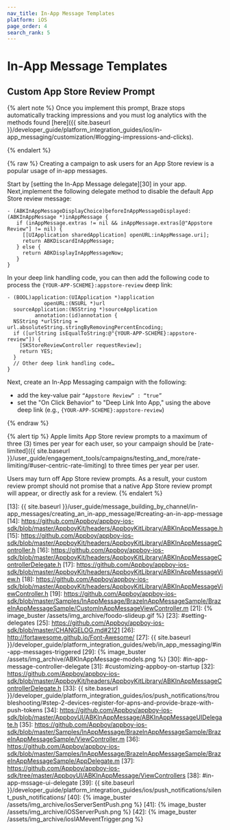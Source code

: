 ```yaml
---
nav_title: In-App Message Templates
platform: iOS
page_order: 4
search_rank: 5
---
```


# In-App Message Templates

## Custom App Store Review Prompt

{% alert note %}
Once you implement this prompt, Braze stops automatically tracking impressions and you must log analytics with the methods found [here]({{ site.baseurl }}/developer_guide/platform_integration_guides/ios/in-app_messaging/customization/#logging-impressions-and-clicks).

{% endalert %}

{% raw %}
Creating a campaign to ask users for an App Store review is a popular usage of in-app messages.

Start by [setting the In-App Message delegate][30] in your app. Next,implement the following delegate method to disable the default App Store review message:

```objc
- (ABKInAppMessageDisplayChoice)beforeInAppMessageDisplayed:(ABKInAppMessage *)inAppMessage {
   if (inAppMessage.extras != nil && inAppMessage.extras[@"Appstore Review"] != nil) {
     [[UIApplication sharedApplication] openURL:inAppMessage.uri];
     return ABKDiscardInAppMessage;
   } else {
     return ABKDisplayInAppMessageNow;
   }
}
```

In your deep link handling code,  you can then add the following code to process the `{YOUR-APP-SCHEME}:appstore-review` deep link:

```objc
- (BOOL)application:(UIApplication *)application
            openURL:(NSURL *)url
  sourceApplication:(NSString *)sourceApplication
         annotation:(id)annotation {
  NSString *urlString = url.absoluteString.stringByRemovingPercentEncoding;
  if ([urlString isEqualToString:@"{YOUR-APP-SCHEME}:appstore-review"]) {
    [SKStoreReviewController requestReview];
    return YES;
  }
  // Other deep link handling code…
}
```

Next, create an In-App Messaging campaign with the following:

- add the key-value pair `“Appstore Review” : “true”`
- set the "On Click Behavior" to "Deep Link Into App," using the above deep link (e.g., `{YOUR-APP-SCHEME}:appstore-review`)

{% endraw %}

{% alert tip %}
  Apple limits App Store review prompts to a maximum of three (3) times per year for each user, so your campaign should be [rate-limited]({{ site.baseurl }}/user_guide/engagement_tools/campaigns/testing_and_more/rate-limiting/#user-centric-rate-limiting) to three times per year per user.

  Users may turn off App Store review prompts. As a result, your custom review prompt should not promise that a native App Store review prompt will appear, or directly ask for a review.
{% endalert %}




[1]: #customize-inAppMessage-dashboard
[2]: #customize-inAppMessage-code
[3]: #set-delegate
[4]: #customize-inAppMessage-display
[5]: #before-display
[6]: #manual-cue
[7]: #situational-display
[8]: #inAppMessage-click
[9]: #custom-view
[10]: #custom-inAppMessage
[11]: #custom-complete
[12]: #method-declarations
[13]: {{ site.baseurl }}/user_guide/message_building_by_channel/in-app_messages/creating_an_in-app_message/#creating-an-in-app-message
[14]: https://github.com/Appboy/appboy-ios-sdk/blob/master/AppboyKit/headers/AppboyKitLibrary/ABKInAppMessage.h
[15]: https://github.com/Appboy/appboy-ios-sdk/blob/master/AppboyKit/headers/AppboyKitLibrary/ABKInAppMessageController.h
[16]: https://github.com/Appboy/appboy-ios-sdk/blob/master/AppboyKit/headers/AppboyKitLibrary/ABKInAppMessageControllerDelegate.h
[17]: https://github.com/Appboy/appboy-ios-sdk/blob/master/AppboyKit/headers/AppboyKitLibrary/ABKInAppMessageView.h
[18]: https://github.com/Appboy/appboy-ios-sdk/blob/master/AppboyKit/headers/AppboyKitLibrary/ABKInAppMessageViewController.h
[19]: https://github.com/Appboy/appboy-ios-sdk/blob/master/Samples/InAppMessage/BrazeInAppMessageSample/BrazeInAppMessageSample/CustomInAppMessageViewController.m
[21]: {% image_buster /assets/img_archive/foodo-slideup.gif %}
[23]: #setting-delegates
[25]: https://github.com/Appboy/appboy-ios-sdk/blob/master/CHANGELOG.md#2121
[26]: http://fortawesome.github.io/Font-Awesome/
[27]: {{ site.baseurl }}/developer_guide/platform_integration_guides/web/in_app_messaging/#in-app-messages-triggered
[29]: {% image_buster /assets/img_archive/ABKInAppMessage-models.png %}
[30]: #in-app-message-controller-delegate
[31]: #customizing-appboy-on-startup
[32]: https://github.com/Appboy/appboy-ios-sdk/blob/master/AppboyKit/headers/AppboyKitLibrary/ABKInAppMessageControllerDelegate.h
[33]: {{ site.baseurl }}/developer_guide/platform_integration_guides/ios/push_notifications/troubleshooting/#step-2-devices-register-for-apns-and-provide-braze-with-push-tokens
[34]: https://github.com/Appboy/appboy-ios-sdk/blob/master/AppboyUI/ABKInAppMessage/ABKInAppMessageUIDelegate.h
[35]: https://github.com/Appboy/appboy-ios-sdk/blob/master/Samples/InAppMessage/BrazeInAppMessageSample/BrazeInAppMessageSample/ViewController.m
[36]: https://github.com/Appboy/appboy-ios-sdk/blob/master/Samples/InAppMessage/BrazeInAppMessageSample/BrazeInAppMessageSample/AppDelegate.m
[37]: https://github.com/Appboy/appboy-ios-sdk/tree/master/AppboyUI/ABKInAppMessage/ViewControllers
[38]: #in-app-mssage-ui-delegate
[39]: {{ site.baseurl }}/developer_guide/platform_integration_guides/ios/push_notifications/silent_push_notifications/
[40]: {% image_buster /assets/img_archive/iosServerSentPush.png %}
[41]: {% image_buster /assets/img_archive/iOSServerPush.png %}
[42]: {% image_buster /assets/img_archive/iosIAMeventTrigger.png %}
